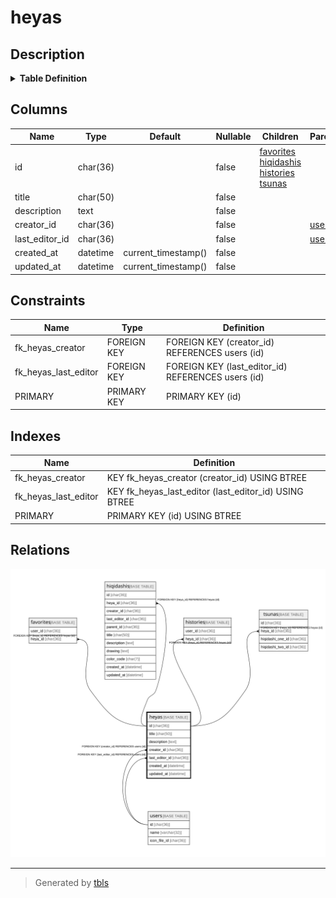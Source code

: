 # heyas

## Description

<details>
<summary><strong>Table Definition</strong></summary>

```sql
CREATE TABLE `heyas` (
  `id` char(36) NOT NULL,
  `title` char(50) NOT NULL,
  `description` text NOT NULL,
  `creator_id` char(36) NOT NULL,
  `last_editor_id` char(36) NOT NULL,
  `created_at` datetime NOT NULL DEFAULT current_timestamp(),
  `updated_at` datetime NOT NULL DEFAULT current_timestamp(),
  PRIMARY KEY (`id`),
  KEY `fk_heyas_creator` (`creator_id`),
  KEY `fk_heyas_last_editor` (`last_editor_id`),
  CONSTRAINT `fk_heyas_creator` FOREIGN KEY (`creator_id`) REFERENCES `users` (`id`),
  CONSTRAINT `fk_heyas_last_editor` FOREIGN KEY (`last_editor_id`) REFERENCES `users` (`id`)
) ENGINE=InnoDB DEFAULT CHARSET=utf8mb4
```

</details>

## Columns

| Name | Type | Default | Nullable | Children | Parents | Comment |
| ---- | ---- | ------- | -------- | -------- | ------- | ------- |
| id | char(36) |  | false | [favorites](favorites.md) [hiqidashis](hiqidashis.md) [histories](histories.md) [tsunas](tsunas.md) |  |  |
| title | char(50) |  | false |  |  |  |
| description | text |  | false |  |  |  |
| creator_id | char(36) |  | false |  | [users](users.md) |  |
| last_editor_id | char(36) |  | false |  | [users](users.md) |  |
| created_at | datetime | current_timestamp() | false |  |  |  |
| updated_at | datetime | current_timestamp() | false |  |  |  |

## Constraints

| Name | Type | Definition |
| ---- | ---- | ---------- |
| fk_heyas_creator | FOREIGN KEY | FOREIGN KEY (creator_id) REFERENCES users (id) |
| fk_heyas_last_editor | FOREIGN KEY | FOREIGN KEY (last_editor_id) REFERENCES users (id) |
| PRIMARY | PRIMARY KEY | PRIMARY KEY (id) |

## Indexes

| Name | Definition |
| ---- | ---------- |
| fk_heyas_creator | KEY fk_heyas_creator (creator_id) USING BTREE |
| fk_heyas_last_editor | KEY fk_heyas_last_editor (last_editor_id) USING BTREE |
| PRIMARY | PRIMARY KEY (id) USING BTREE |

## Relations

![er](heyas.svg)

---

> Generated by [tbls](https://github.com/k1LoW/tbls)

